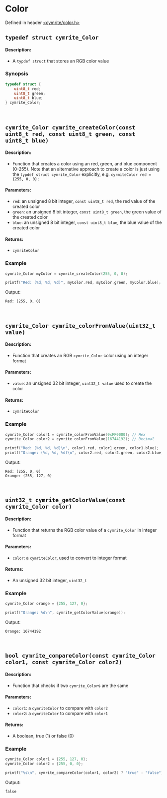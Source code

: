 # Color

Defined in header [<cymrite/color.h>](../include/cymrite/color.h)

## `typedef struct cymrite_Color`

#### Description:
- A `typdef struct` that stores an RGB color value

### Synopsis
```c
typedef struct {
	uint8_t red;
	uint8_t green;
	uint8_t blue;
} cymrite_Color;
```

<br/>


## `cymrite_Color cymrite_createColor(const uint8_t red, const uint8_t green, const uint8_t blue)`

#### Description:
- Function that creates a color using an red, green, and blue component (0-255). Note that an alternative approach to create a color is just using the `typdef struct cymrite_Color` explicitly, e.g. `cyrmiteColor red = {255, 0, 0};`

#### Parameters:
- `red`: an unsigned 8 bit integer, `const uint8_t red`, the red value of the created color
- `green`: an unsigned 8 bit integer, `const uint8_t green`, the green value of the created color
- `blue`: an unsigned 8 bit integer, `const uint8_t blue`, the blue value of the created color

#### Returns:
- `cymriteColor`

### Example
```c
cymrite_Color myColor = cymrite_createColor(255, 0, 0);

printf("Red: (%d, %d, %d)", myColor.red, myColor.green, myColor.blue);
```
Output:
```
Red: (255, 0, 0)
```

<br/>


## `cymrite_Color cymrite_colorFromValue(uint32_t value)`

#### Description:
- Function that creates an RGB `cymrite_Color` color using an integer format

#### Parameters:
- `value`: an unsigned 32 bit integer, `uint32_t value` used to create the color

#### Returns:
- `cymriteColor`

### Example
```c
cymrite_Color color1 = cymrite_colorFromValue(0xFF0000); // Hex
cymrite_Color color2 = cymrite_colorFromValue(16744192); // Decimal

printf("Red: (%d, %d, %d)\n", color1.red, color1.green, color1.blue);
printf("Orange: (%d, %d, %d)\n", color2.red, color2.green, color2.blue);
```
Output:
```
Red: (255, 0, 0)
Orange: (255, 127, 0)
```

<br/>


## `uint32_t cymrite_getColorValue(const cymrite_Color color)`

#### Description:
- Function that returns the RGB color value of a `cymrite_Color` in integer format

#### Parameters:
- `color`: a `cymriteColor`, used to convert to integer format

#### Returns:
- An unsigned 32 bit integer, `uint32_t`

### Example
```c
cymrite_Color orange = {255, 127, 0};

printf("Orange: %d\n", cymrite_getColorValue(orange));
```
Output:
```
Orange: 16744192
```

<br/>


## `bool cymrite_compareColor(const cymrite_Color color1, const cymrite_Color color2)`

#### Description:
- Function that checks if two `cymrite_Color`s are the same

#### Parameters:
- `color1`: a `cymriteColor` to compare with `color2`
- `color2`: a `cymriteColor` to compare with `color1`

#### Returns:
- A boolean, true (1) or false (0)

### Example
```c
cymrite_Color color1 = {255, 127, 0};
cymrite_Color color2 = {255, 0, 0};

printf("%s\n", cymrite_compareColor(color1, color2) ? "true" : "false");
```
Output:
```
false
```